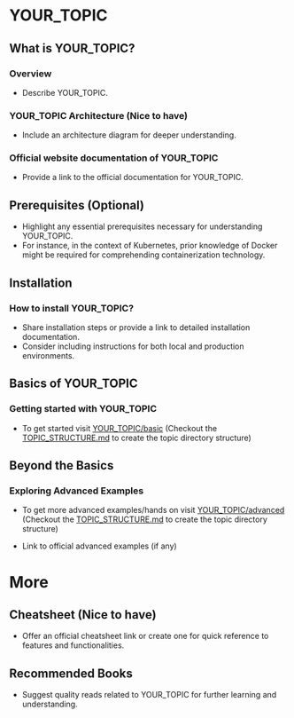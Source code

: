 <!-- Given that we're focusing on a topic named 'YOUR_TOPIC' -->

# YOUR_TOPIC

## What is YOUR_TOPIC?

### Overview

- Describe YOUR_TOPIC.

### YOUR_TOPIC Architecture (Nice to have)

- Include an architecture diagram for deeper understanding.

### Official website documentation of YOUR_TOPIC

- Provide a link to the official documentation for YOUR_TOPIC.

## Prerequisites (Optional)

- Highlight any essential prerequisites necessary for understanding YOUR_TOPIC.
- For instance, in the context of Kubernetes, prior knowledge of Docker might be required for comprehending containerization technology.

## Installation

### How to install YOUR_TOPIC?

- Share installation steps or provide a link to detailed installation documentation.
- Consider including instructions for both local and production environments.

## Basics of YOUR_TOPIC

### Getting started with YOUR_TOPIC

- To get started visit [YOUR_TOPIC/basic](./YOUR_TOPIC/basic)
  (Checkout the [TOPIC_STRUCTURE.md](./TOPIC_STRUCTURE.md) to create the topic directory structure)

<!-- Direct users to official getting started documentation or offer a simple 'basic' example. -->

## Beyond the Basics

### Exploring Advanced Examples

- To get more advanced examples/hands on visit [YOUR_TOPIC/advanced](./YOUR_TOPIC/advanced)
  (Checkout the [TOPIC_STRUCTURE.md](./TOPIC_STRUCTURE.md) to create the topic directory structure)

- Link to official advanced examples (if any)

# More

## Cheatsheet (Nice to have)

- Offer an official cheatsheet link or create one for quick reference to features and functionalities.

## Recommended Books

- Suggest quality reads related to YOUR_TOPIC for further learning and understanding.
